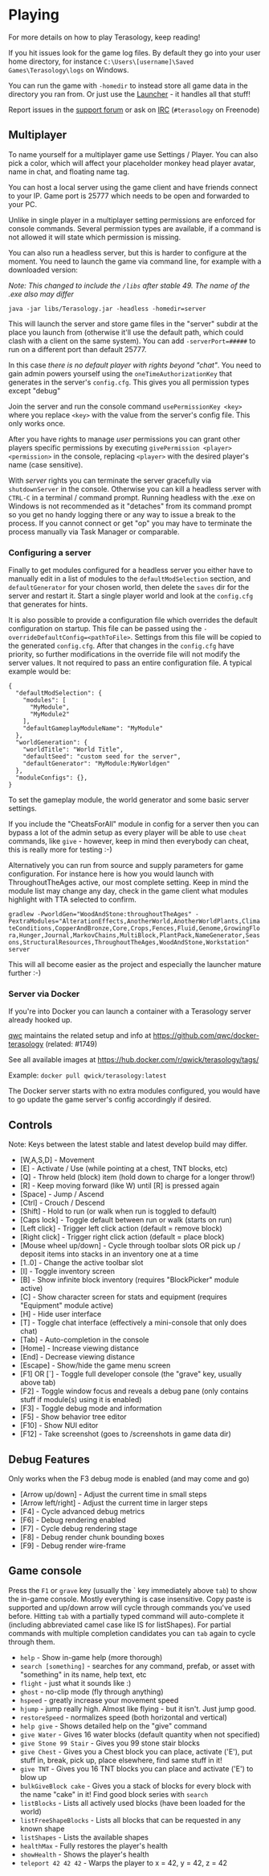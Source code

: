 # Playing

For more details on how to play Terasology, keep reading!

If you hit issues look for the game log files. By default they go into your user home directory, for instance `C:\Users\[username]\Saved Games\Terasology\logs` on Windows.

You can run the game with `-homedir` to instead store all game data in the directory you ran from. Or just use the [Launcher](https://github.com/MovingBlocks/TerasologyLauncher/releases) - it handles all that stuff!

Report issues in the [support forum](http://forum.terasology.org/forum/support.20) or ask on [IRC](https://github.com/MovingBlocks/Terasology/wiki/Using-IRC) (`#terasology` on Freenode)

## Multiplayer

To name yourself for a multiplayer game use Settings / Player. You can also pick a color, which will affect your placeholder monkey head player avatar, name in chat, and floating name tag.

You can host a local server using the game client and have friends connect to your IP. Game port is 25777 which needs to be open and forwarded to your PC.

Unlike in single player in a multiplayer setting permissions are enforced for console commands. Several permission types are available, if a command is not allowed it will state which permission is missing.

You can also run a headless server, but this is harder to configure at the moment. You need to launch the game via command line, for example with a downloaded version:

*Note: This changed to include the `/libs` after stable 49. The name of the .exe also may differ*

`java -jar libs/Terasology.jar -headless -homedir=server`

This will launch the server and store game files in the "server" subdir at the place you launch from (otherwise it'll use the default path, which could clash with a client on the same system). You can add `-serverPort=#####` to run on a different port than default 25777.

In this case *there is no default player with rights beyond "chat"*. You need to gain admin powers yourself using the `oneTimeAuthorizationKey` that generates in the server's `config.cfg`. This gives you all permission types except "debug"

Join the server and run the console command `usePermissionKey <key>` where you replace `<key>` with the value from the server's config file. This only works once.

After you have rights to manage *user* permissions you can grant other players specific permissions by executing `givePermission <player> <permission>` in the console, replacing `<player>` with the desired player's name (case sensitive).

With *server* rights you can terminate the server gracefully via `shutdownServer` in the console. Otherwise you can kill a headless server with `CTRL-C` in a terminal / command prompt. Running headless with the .exe on Windows is not recommended as it "detaches" from its command prompt so you get no handy logging there or any way to issue a break to the process. If you cannot connect or get "op" you may have to terminate the process manually via Task Manager or comparable.

### Configuring a server

Finally to get modules configured for a headless server you either have to manually edit in a list of modules to the `defaultModSelection` section, and `defaultGenerator` for your chosen world, then delete the `saves` dir for the server and restart it. Start a single player world and look at the `config.cfg` that generates for hints.

It is also possible to provide a configuration file which overrides the default configuration on startup. This file can be passed using the `-overrideDefaultConfig=<pathToFile>`. Settings from this file will be copied to the generated `config.cfg`. After that changes in the `config.cfg` have priority, so further modifications in the override file will not modify the server values. It not required to pass an entire configuration file. A typical example would be:

```
{
  "defaultModSelection": {
    "modules": [
      "MyModule",
      "MyModule2"
    ],
    "defaultGameplayModuleName": "MyModule"
  },
  "worldGeneration": {
    "worldTitle": "World Title",
    "defaultSeed": "custom seed for the server",
    "defaultGenerator": "MyModule:MyWorldgen"
  },
  "moduleConfigs": {},
}
```

To set the gameplay module, the world generator and some basic server settings.

If you include the "CheatsForAll" module in config for a server then you can bypass a lot of the admin setup as every player will be able to use `cheat` commands, like `give` - however, keep in mind then everybody can cheat, this is really more for testing :-)

Alternatively you can run from source and supply parameters for game configuration. For instance here is how you would launch with ThroughoutTheAges active, our most complete setting. Keep in mind the module list may change any day, check in the game client what modules highlight with TTA selected to confirm.

`gradlew -PworldGen="WoodAndStone:throughoutTheAges" -PextraModules="AlterationEffects,AnotherWorld,AnotherWorldPlants,ClimateConditions,CopperAndBronze,Core,Crops,Fences,Fluid,Genome,GrowingFlora,Hunger,Journal,MarkovChains,MultiBlock,PlantPack,NameGenerator,Seasons,StructuralResources,ThroughoutTheAges,WoodAndStone,Workstation" server`

This will all become easier as the project and especially the launcher mature further :-)

### Server via Docker

If you're into Docker you can launch a container with a Terasology server already hooked up. 

[qwc](https://github.com/qwc) maintains the related setup and info at https://github.com/qwc/docker-terasology (related: #1749)

See all available images at https://hub.docker.com/r/qwick/terasology/tags/

Example: `docker pull qwick/terasology:latest`

The Docker server starts with no extra modules configured, you would have to go update the game server's config accordingly if desired.

## Controls

Note: Keys between the latest stable and latest develop build may differ.

* [W,A,S,D] - Movement
* [E] - Activate / Use (while pointing at a chest, TNT blocks, etc)
* [Q] - Throw held (block) item (hold down to charge for a longer throw!)
* [R] - Keep moving forward (like W) until [R] is pressed again
* [Space] - Jump / Ascend
* [Ctrl] - Crouch / Descend
* [Shift] - Hold to run (or walk when run is toggled to default)
* [Caps lock] - Toggle default between run or walk (starts on run)
* [Left click] - Trigger left click action (default = remove block)
* [Right click] - Trigger right click action (default = place block)
* [Mouse wheel up/down] - Cycle through toolbar slots OR pick up / deposit items into stacks in an inventory one at a time
* [1..0] - Change the active toolbar slot
* [I] - Toggle inventory screen
* [B] - Show infinite block inventory (requires "BlockPicker" module active)
* [C] - Show character screen for stats and equipment (requires "Equipment" module active)
* [H] - Hide user interface
* [T] - Toggle chat interface (effectively a mini-console that only does chat)
* [Tab] - Auto-completion in the console
* [Home] - Increase viewing distance
* [End] - Decrease viewing distance
* [Escape] - Show/hide the game menu screen
* [F1] OR [`] - Toggle full developer console (the "grave" key, usually above tab)
* [F2] - Toggle window focus and reveals a debug pane (only contains stuff if module(s) using it is enabled)
* [F3] - Toggle debug mode and information
* [F5] - Show behavior tree editor
* [F10] - Show NUI editor
* [F12] - Take screenshot (goes to /screenshots in game data dir)


## Debug Features

Only works when the F3 debug mode is enabled (and may come and go)

* [Arrow up/down] - Adjust the current time in small steps
* [Arrow left/right] - Adjust the current time in larger steps
* [F4] - Cycle advanced debug metrics
* [F6] - Debug rendering enabled
* [F7] - Cycle debug rendering stage
* [F8] - Debug render chunk bounding boxes
* [F9] - Debug render wire-frame


## Game console

Press the `F1` or `grave` key (usually the \` key immediately above `tab`) to show the in-game console. Mostly everything is case insensitive. Copy paste is supported and up/down arrow will cycle through commands you've used before. Hitting `tab` with a partially typed command will auto-complete it (including abbreviated camel case like lS for listShapes). For partial commands with multiple completion candidates you can `tab` again to cycle through them.

* `help` - Show in-game help (more thorough)
* `search [something]` - searches for any command, prefab, or asset with "something" in its name, help text, etc
* `flight` - just what it sounds like :)
* `ghost` - no-clip mode (fly through anything)
* `hspeed` - greatly increase your movement speed
* `hjump` - jump really high. Almost like flying - but it isn't. Just jump good.
* `restoreSpeed` - normalizes speed (both horizontal and vertical)
* `help give` - Shows detailed help on the "give" command
* `give Water` - Gives 16 water blocks (default quantity when not specified)
* `give Stone 99 Stair` - Gives you 99 stone stair blocks
* `give Chest` - Gives you a Chest block you can place, activate ('E'), put stuff in, break, pick up, place elsewhere, find same stuff in it!
* `give TNT` - Gives you 16 TNT blocks you can place and activate ('E') to blow up
* `bulkGiveBlock cake` - Gives you a stack of blocks for every block with the name "cake" in it! Find good block series with `search`
* `listBlocks` - Lists all actively used blocks (have been loaded for the world)
* `listFreeShapeBlocks` - Lists all blocks that can be requested in any known shape
* `listShapes` - Lists the available shapes
* `healthMax` - Fully restores the player's health
* `showHealth` - Shows the player's health
* `teleport 42 42 42` - Warps the player to x = 42, y = 42, z = 42
